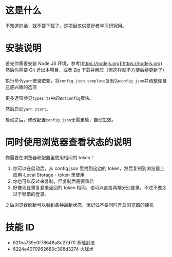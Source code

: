 # 这是什么

不知道的话，就不要下载了，这项目仅供爱好者学习研究用。

# 安装说明

首先你需要安装 Node.JS 环境，参考[https://nodejs.org](https://nodejs.org)
然后你需要 Git 迁出本项目，或者 Zip 下载并解压（但这样就不方便后续更新了）

执行命令`yarn`安装依赖，将`config.json.template`复制为`config.json`并调整你自己感兴趣的选项

更多选项参见`types.ts`中的`BotConfig`模块。

然后启动`yarn start`。

启动之后，修改配置`config.json`无需重启，自动生效。

# 同时使用浏览器查看状态的说明

你需要在浏览器和配置里使用相同的 token：

1. 你可以在启动后，从 config.json 里找到这边的 token，然后复制到浏览器上应用-Local Storage - token 里使用
2. 你也可以反过来复制，但复制后需要重启
3. 好像现在重复登录返回的 token 相同，也可以直接两端分别登录。不过不要太过于频繁的登录。

之后浏览器刷新可以看到各种最新状态，但记住不要同时开启浏览器的挂机

# 技能 ID

- 621ba739e0f78648a8c27d70 基础剑法
- 6224e4079962680c308d3274 火球术
